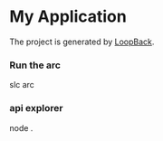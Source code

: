 # My Application

The project is generated by [LoopBack](http://loopback.io).

### Run the arc
slc arc

### api explorer
node .